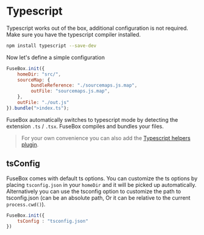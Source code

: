 # Typescript

Typescript works out of the box, additional configuration is not required. Make sure you have the typescript compiler installed.

```bash
npm install typescript --save-dev
```

Now let's define a simple configuration

```js
FuseBox.init({
    homeDir: "src/",
    sourceMap: {
         bundleReference: "./sourcemaps.js.map",
         outFile: "sourcemaps.js.map",
    },
    outFile: "./out.js"
}).bundle(">index.ts");
```

FuseBox automatically switches to typescript mode by detecting the extension `.ts` / `.tsx`. FuseBox compiles and bundles your files.

> For your own convenience you can also add the [Typescript helpers plugin](#typescript-helpers).

## tsConfig

FuseBox comes with default ts options. You can customize the ts options by placing `tsconfig.json` in your `homeDir` and it will be picked up automatically. Alternatively you can use the tsconfig option to customize the path to tsconfig.json (can be an absolute path, Or it can be relative to the current `process.cwd()`).

```js
FuseBox.init({
    tsConfig : "tsconfig.json"
})
```
